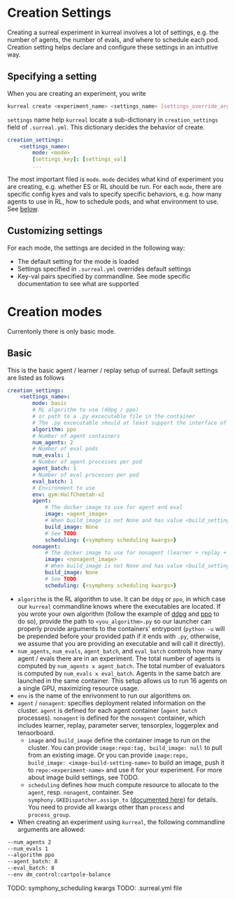 # Creation Settings
Creating a surreal experiment in kurreal involves a lot of settings, e.g. the number of agents, the number of evals, and where to schedule each pod. Creation setting helps declare and configure these settings in an intuitive way.

## Specifying a setting
When you are creating an experiment, you write
```bash
kurreal create <experiment_name> <settings_name> [settings_override_args] -- config_args
```
`settings` name help `kurreal` locate a sub-dictionary in `creation_settings` field of `.surreal.yml`. This dictionary decides the behavior of create.
```yaml
creation_settings:
    <settings_name>:
        mode: <mode>
        [settings_key]: [settings_val] 
        ...
```
The most important filed is `mode`. `mode` decides what kind of experiment you are creating, e.g. whether ES or RL should be run. For each `mode`, there are specific config kyes and vals to specify specific behaviors, e.g. how many agents to use in RL, how to schedule pods, and what environment to use. See [below](#basic).

## Customizing settings
For each mode, the settings are decided in the following way:
* The default setting for the mode is loaded
* Settings specified in `.surreal.yml` overrides default settings
* Key-val pairs specified by commandline. See mode specific documentation to see what are supported

# Creation modes
Currentonly there is only basic mode.

## Basic
This is the basic agent / learner / replay setup of surreal. Default settings are listed as follows
```yaml
creation_settings:
    <settings_name>:
        mode: basic
        # RL algorithm to use (ddpg / ppo) 
        # or path to a .py excecutable file in the container
        # The .py excecutable should at least support the interface of surreal/main/ddpg.py and surreal/main/ppo.py
        algorithm: ppo
        # Number of agent containers
        num_agents: 2
        # Number of eval pods
        num_evals: 1
        # Number of agent processes per pod
        agent_batch: 1
        # Number of eval processes per pod
        eval_batch: 1
        # Environment to use
        env: gym:HalfCheetah-v2
        agent:
            # The docker image to use for agent and eval
            image: <agent_image>
            # When build_image is not None and has value <build_settings_name>, build docker image according to build settings and push to <agent_image>:experiment_name
            build_image: None
            # See TODO
            scheduling: {<symphony scheduling kwargs>}
        nonagent:
            # The docker image to use for nonagent (learner + replay + ps + logging etc.)
            image: <nonagent_image>
            # When build_image is not None and has value <build_settings_name>, build docker image according to build settings and push to <nonagent_image>:experiment_name
            build_image: None
            # See TODO
            scheduling: {<symphony scheduling kwargs>}
```
* `algorithm` is the RL algorithm to use. It can be `ddpg` or `ppo`, in which case our `kurreal` commandline knows where the executables are located. If you wrote your own algorithm (follow the example of [ddpg](../surreal/main/ddpg_configs.py) and [ppo](../surreal/main/ppo_configs.py) to do so), provide the path to `<you_algorithm>.py` so our launcher can properly provide arguments to the containers' entrypoint (`python -u` will be prepended before your provided path if it ends with `.py`, otherwise, we assume that you are providing an executable and will call it directly).
* `num_agents`, `num_evals`, `agent_batch`, and `eval_batch` controls how many agent / evals there are in an experiment. The total number of agents is computed by `num_agents x agent_batch`. The total number of evaluators is computed by `num_evals x eval_batch`. Agents in the same batch are launched in the same container. This setup allows us to run 16 agents on a single GPU, maximizing resource usage. 
* `env` is the name of the enrivonment to run our algorithms on. 
* `agent` / `nonagent`: specifies deployment related information on the cluster. `agent` is defined for each agent container (`agent_batch` processes). `nonagent` is defined for the `nonagent` container, which includes learner, replay, parameter server, tensorplex, loggerplex and tensorboard.
    - `image` and `build_image` define the container image to run on the cluster. You can provide `image:repo:tag, build_image: null` to pull from an existing image. Or you can provide `image:repo, build_image: <image-build-setting-name>` to build an image, push it to `repo:<experiment-name>` and use it for your experiment. For more about image build settings, see TODO.
    - `scheduling` defines how much compute resource to allocate to the `agent`, resp. `nonagent`, container. See `symphony.GKEDispatcher.assign_to` ([documented here](https://github.com/SurrealAI/symphony/blob/master/docs/kubernetes.md#dispatcher)) for details. You need to provide all kwargs other than `process` and `process_group`.
* When creating an experiment using `kurreal`, the following commandline arguments are allowed:
```bash
--num_agents 2
--num_evals 1
--algorithm ppo
--agent_batch: 8
--eval_batch: 8
--env dm_control:cartpole-balance
```
TODO: symphony_scheduling kwargs
TODO: .surreal.yml file